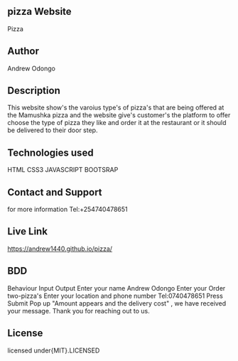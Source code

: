 ## pizza Website
Pizza
## Author
Andrew Odongo
## Description
This website show's the varoius type's of pizza's that are being offered at the Mamushka pizza and the website give's customer's the platform to offer choose the type of pizza they like and order it at the restaurant  or it should be delivered to their door step.
## Technologies used
HTML
CSS3
JAVASCRIPT
BOOTSRAP
## Contact and Support
for more information Tel:+254740478651
## Live Link
https://andrew1440.github.io/pizza/
## BDD
Behaviour	Input Output Enter your name Andrew Odongo Enter your Order 	two-pizza's  Enter your location and phone number Tel:0740478651 Press Submit	Pop up "Amount appears and the delivery cost" , we have received your message. Thank you for reaching out to us.
## License
licensed under{MIT}.LICENSED

